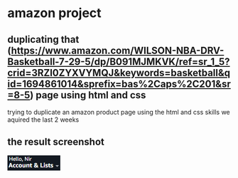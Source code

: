# amazon project
## duplicating that (https://www.amazon.com/WILSON-NBA-DRV-Basketball-7-29-5/dp/B091MJMKVK/ref=sr_1_5?crid=3RZI0ZYXVYMQJ&keywords=basketball&qid=1694861014&sprefix=bas%2Caps%2C201&sr=8-5) page using html and css

trying to duplicate an amazon product page using the html and css skills we aquired the last 2 weeks

## the result screenshot
<img src="assets/img/Screenshot 2023-09-16 170755.png" alt="">